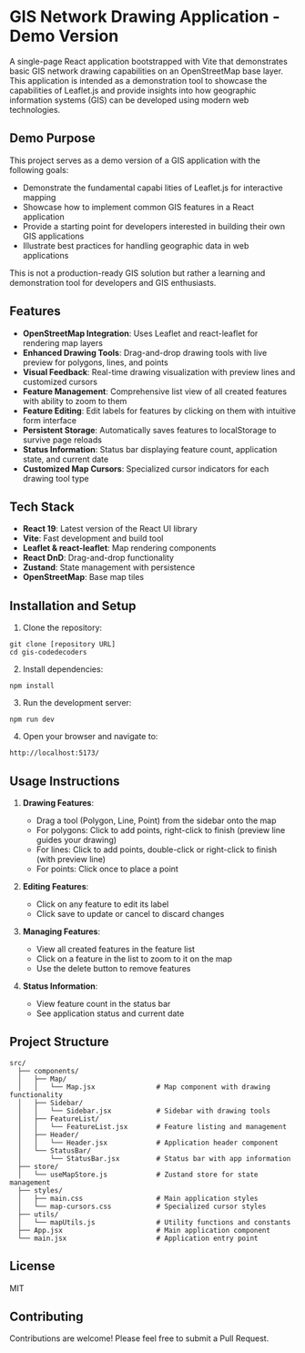 # GIS Network Drawing Application - Demo Version

A single-page React application bootstrapped with Vite that demonstrates basic GIS network drawing capabilities on an OpenStreetMap base layer. This application is intended as a demonstration tool to showcase the capabilities of Leaflet.js and provide insights into how geographic information systems (GIS) can be developed using modern web technologies.

## Demo Purpose

This project serves as a demo version of a GIS application with the following goals:
- Demonstrate the fundamental capabi   lities of Leaflet.js for interactive mapping
- Showcase how to implement common GIS features in a React application
- Provide a starting point for developers interested in building their own GIS applications
- Illustrate best practices for handling geographic data in web applications

This is not a production-ready GIS solution but rather a learning and demonstration tool for developers and GIS enthusiasts.

## Features

- **OpenStreetMap Integration**: Uses Leaflet and react-leaflet for rendering map layers
- **Enhanced Drawing Tools**: Drag-and-drop drawing tools with live preview for polygons, lines, and points
- **Visual Feedback**: Real-time drawing visualization with preview lines and customized cursors
- **Feature Management**: Comprehensive list view of all created features with ability to zoom to them
- **Feature Editing**: Edit labels for features by clicking on them with intuitive form interface
- **Persistent Storage**: Automatically saves features to localStorage to survive page reloads
- **Status Information**: Status bar displaying feature count, application state, and current date
- **Customized Map Cursors**: Specialized cursor indicators for each drawing tool type

## Tech Stack

- **React 19**: Latest version of the React UI library
- **Vite**: Fast development and build tool
- **Leaflet & react-leaflet**: Map rendering components
- **React DnD**: Drag-and-drop functionality
- **Zustand**: State management with persistence
- **OpenStreetMap**: Base map tiles

## Installation and Setup

1. Clone the repository:
```
git clone [repository URL]
cd gis-codedecoders
```

2. Install dependencies:
```
npm install
```

3. Run the development server:
```
npm run dev
```

4. Open your browser and navigate to:
```
http://localhost:5173/
```

## Usage Instructions

1. **Drawing Features**: 
   - Drag a tool (Polygon, Line, Point) from the sidebar onto the map
   - For polygons: Click to add points, right-click to finish (preview line guides your drawing)
   - For lines: Click to add points, double-click or right-click to finish (with preview line)
   - For points: Click once to place a point

2. **Editing Features**:
   - Click on any feature to edit its label
   - Click save to update or cancel to discard changes

3. **Managing Features**:
   - View all created features in the feature list
   - Click on a feature in the list to zoom to it on the map
   - Use the delete button to remove features

4. **Status Information**:
   - View feature count in the status bar
   - See application status and current date

## Project Structure

```
src/
  ├── components/
  │   ├── Map/
  │   │   └── Map.jsx               # Map component with drawing functionality
  │   ├── Sidebar/
  │   │   └── Sidebar.jsx           # Sidebar with drawing tools
  │   ├── FeatureList/
  │   │   └── FeatureList.jsx       # Feature listing and management
  │   ├── Header/
  │   │   └── Header.jsx            # Application header component
  │   └── StatusBar/
  │       └── StatusBar.jsx         # Status bar with app information
  ├── store/
  │   └── useMapStore.js            # Zustand store for state management
  ├── styles/
  │   ├── main.css                  # Main application styles
  │   └── map-cursors.css           # Specialized cursor styles
  ├── utils/
  │   └── mapUtils.js               # Utility functions and constants
  ├── App.jsx                       # Main application component
  └── main.jsx                      # Application entry point
```

## License

MIT

## Contributing

Contributions are welcome! Please feel free to submit a Pull Request.
